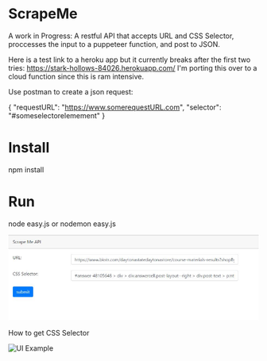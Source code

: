 # ScrapeMe
A work in Progress: 
A restful API that accepts URL and CSS Selector, proccesses the input to a puppeteer function, and post to JSON.

Here is a test link to a heroku app but it currently breaks after the first two tries: https://stark-hollows-84026.herokuapp.com/
I'm porting this over to a cloud function since this is ram intensive.

Use postman to create a json request: 

{
"requestURL": "https://www.somerequestURL.com", 
"selector": "#someselectorelemement"
}

# Install
npm install
 
 # Run
 node easy.js or nodemon easy.js


![UI Example](https://raw.githubusercontent.com/andrewpolemeni/ScrapeMe/master/DemoExample/UI%20Example.JPG)

How to get CSS Selector

![UI Example](https://github.com/andrewpolemeni/ScrapeMe/blob/master/DemoExample/selector.gif?raw=true)
